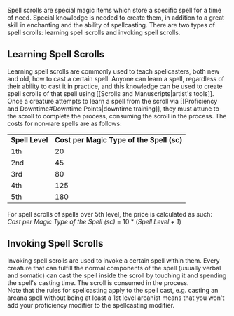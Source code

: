 Spell scrolls are special magic items which store a specific spell for a time of need. Special knowledge is needed to create them, in addition to a great skill in enchanting and the ability of spellcasting. There are two types of spell scrolls: learning spell scrolls and invoking spell scrolls.
 
## Learning Spell Scrolls
 
Learning spell scrolls are commonly used to teach spellcasters, both new and old, how to cast a certain spell. Anyone can learn a spell, regardless of their ability to cast it in practice, and this knowledge can be used to create spell scrolls of that spell using [[Scrolls and Manuscripts|artist's tools]]. Once a creature attempts to learn a spell from the scroll via [[Proficiency and Downtime#Downtime Points|downtime training]], they must attune to the scroll to complete the process, consuming the scroll in the process. The costs for non-rare spells are as follows:
 
|   |   |
|---|---|
|**Spell Level**|**Cost per Magic Type of the Spell (sc)**|
|1th|20|
|2nd|45|
|3rd|80|
|4th|125|
|5th|180|
 
For spell scrolls of spells over 5th level, the price is calculated as such:  
_Cost per Magic Type of the Spell_ _(sc)_ = 10 * (_Spell Level + 1_)
 
## Invoking Spell Scrolls
 
Invoking spell scrolls are used to invoke a certain spell within them. Every creature that can fulfill the normal components of the spell (usually verbal and somatic) can cast the spell inside the scroll by touching it and spending the spell's casting time. The scroll is consumed in the process.  
Note that the rules for spellcasting apply to the spell cast, e.g. casting an arcana spell without being at least a 1st level arcanist means that you won't add your proficiency modifier to the spellcasting modifier.